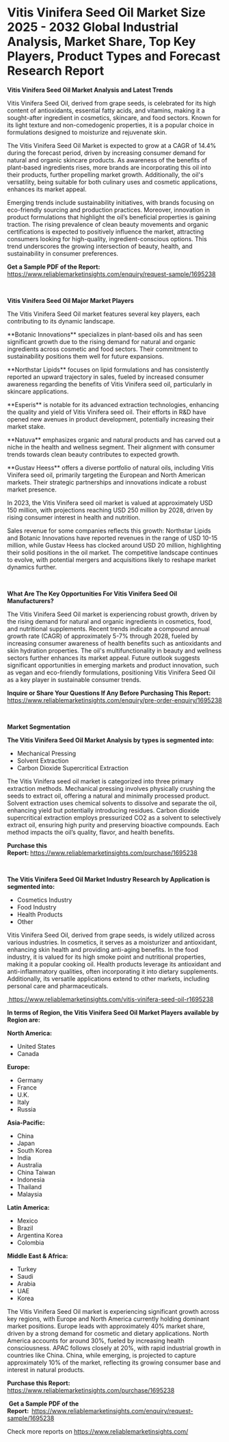 <p><h1>Vitis Vinifera Seed Oil Market Size 2025 - 2032 Global Industrial Analysis, Market Share, Top Key Players, Product Types and Forecast Research Report</h1></p><p><strong>Vitis Vinifera Seed Oil Market Analysis and Latest Trends</strong></p>
<p><p>Vitis Vinifera Seed Oil, derived from grape seeds, is celebrated for its high content of antioxidants, essential fatty acids, and vitamins, making it a sought-after ingredient in cosmetics, skincare, and food sectors. Known for its light texture and non-comedogenic properties, it is a popular choice in formulations designed to moisturize and rejuvenate skin.</p><p>The Vitis Vinifera Seed Oil Market is expected to grow at a CAGR of 14.4% during the forecast period, driven by increasing consumer demand for natural and organic skincare products. As awareness of the benefits of plant-based ingredients rises, more brands are incorporating this oil into their products, further propelling market growth. Additionally, the oil's versatility, being suitable for both culinary uses and cosmetic applications, enhances its market appeal.</p><p>Emerging trends include sustainability initiatives, with brands focusing on eco-friendly sourcing and production practices. Moreover, innovation in product formulations that highlight the oil’s beneficial properties is gaining traction. The rising prevalence of clean beauty movements and organic certifications is expected to positively influence the market, attracting consumers looking for high-quality, ingredient-conscious options. This trend underscores the growing intersection of beauty, health, and sustainability in consumer preferences.</p></p>
<p><strong>Get a Sample PDF of the Report:&nbsp;</strong> <a href="https://www.reliablemarketinsights.com/enquiry/request-sample/1695238?utm_campaign=3267&utm_medium=2&utm_source=Github&utm_content=ia&utm_term=25032025&utm_id=vitis-vinifera-seed-oil">https://www.reliablemarketinsights.com/enquiry/request-sample/1695238</a></p>
<p>&nbsp;</p>
<p><strong>Vitis Vinifera Seed Oil Major Market Players</strong></p>
<p><p>The Vitis Vinifera Seed Oil market features several key players, each contributing to its dynamic landscape. </p><p>**Botanic Innovations** specializes in plant-based oils and has seen significant growth due to the rising demand for natural and organic ingredients across cosmetic and food sectors. Their commitment to sustainability positions them well for future expansions.</p><p>**Northstar Lipids** focuses on lipid formulations and has consistently reported an upward trajectory in sales, fueled by increased consumer awareness regarding the benefits of Vitis Vinifera seed oil, particularly in skincare applications.</p><p>**Esperis** is notable for its advanced extraction technologies, enhancing the quality and yield of Vitis Vinifera seed oil. Their efforts in R&D have opened new avenues in product development, potentially increasing their market stake.</p><p>**Natuva** emphasizes organic and natural products and has carved out a niche in the health and wellness segment. Their alignment with consumer trends towards clean beauty contributes to expected growth.</p><p>**Gustav Heess** offers a diverse portfolio of natural oils, including Vitis Vinifera seed oil, primarily targeting the European and North American markets. Their strategic partnerships and innovations indicate a robust market presence.</p><p>In 2023, the Vitis Vinifera seed oil market is valued at approximately USD 150 million, with projections reaching USD 250 million by 2028, driven by rising consumer interest in health and nutrition. </p><p>Sales revenue for some companies reflects this growth: Northstar Lipids and Botanic Innovations have reported revenues in the range of USD 10-15 million, while Gustav Heess has clocked around USD 20 million, highlighting their solid positions in the oil market. The competitive landscape continues to evolve, with potential mergers and acquisitions likely to reshape market dynamics further.</p></p>
<p>&nbsp;</p>
<p><strong>What Are The Key Opportunities For Vitis Vinifera Seed Oil Manufacturers?</strong></p>
<p><p>The Vitis Vinifera Seed Oil market is experiencing robust growth, driven by the rising demand for natural and organic ingredients in cosmetics, food, and nutritional supplements. Recent trends indicate a compound annual growth rate (CAGR) of approximately 5-7% through 2028, fueled by increasing consumer awareness of health benefits such as antioxidants and skin hydration properties. The oil's multifunctionality in beauty and wellness sectors further enhances its market appeal. Future outlook suggests significant opportunities in emerging markets and product innovation, such as vegan and eco-friendly formulations, positioning Vitis Vinifera Seed Oil as a key player in sustainable consumer trends.</p></p>
<p><strong>Inquire or Share Your Questions If Any Before Purchasing This Report:</strong> <a href="https://www.reliablemarketinsights.com/enquiry/pre-order-enquiry/1695238?utm_campaign=3267&utm_medium=2&utm_source=Github&utm_content=ia&utm_term=25032025&utm_id=vitis-vinifera-seed-oil">https://www.reliablemarketinsights.com/enquiry/pre-order-enquiry/1695238</a></p>
<p>&nbsp;</p>
<p><strong>Market Segmentation</strong></p>
<p><strong>The Vitis Vinifera Seed Oil Market Analysis by types is segmented into:</strong></p>
<p><ul><li>Mechanical Pressing</li><li>Solvent Extraction</li><li>Carbon Dioxide Supercritical Extraction</li></ul></p>
<p><p>The Vitis Vinifera seed oil market is categorized into three primary extraction methods. Mechanical pressing involves physically crushing the seeds to extract oil, offering a natural and minimally processed product. Solvent extraction uses chemical solvents to dissolve and separate the oil, enhancing yield but potentially introducing residues. Carbon dioxide supercritical extraction employs pressurized CO2 as a solvent to selectively extract oil, ensuring high purity and preserving bioactive compounds. Each method impacts the oil’s quality, flavor, and health benefits.</p></p>
<p><strong>Purchase this Report:&nbsp;</strong><a href="https://www.reliablemarketinsights.com/purchase/1695238?utm_campaign=3267&utm_medium=2&utm_source=Github&utm_content=ia&utm_term=25032025&utm_id=vitis-vinifera-seed-oil">https://www.reliablemarketinsights.com/purchase/1695238</a></p>
<p>&nbsp;</p>
<p><strong>The Vitis Vinifera Seed Oil Market Industry Research by Application is segmented into:</strong></p>
<p><ul><li>Cosmetics Industry</li><li>Food Industry</li><li>Health Products</li><li>Other</li></ul></p>
<p><p>Vitis Vinifera Seed Oil, derived from grape seeds, is widely utilized across various industries. In cosmetics, it serves as a moisturizer and antioxidant, enhancing skin health and providing anti-aging benefits. In the food industry, it is valued for its high smoke point and nutritional properties, making it a popular cooking oil. Health products leverage its antioxidant and anti-inflammatory qualities, often incorporating it into dietary supplements. Additionally, its versatile applications extend to other markets, including personal care and pharmaceuticals.</p></p>
<p><a href="https://www.reliablemarketinsights.com/vitis-vinifera-seed-oil-r1695238?utm_campaign=3267&utm_medium=2&utm_source=Github&utm_content=ia&utm_term=25032025&utm_id=vitis-vinifera-seed-oil">&nbsp;https://www.reliablemarketinsights.com/vitis-vinifera-seed-oil-r1695238</a></p>
<p><strong>In terms of Region, the Vitis Vinifera Seed Oil Market Players available by Region are:</strong></p>
<p>
    <p> <strong> North America: </strong>
        <ul>
            <li>United States</li>
            <li>Canada</li>
        </ul>
        </p> 
    <p> <strong> Europe: </strong>
        <ul>
            <li>Germany</li>
            <li>France</li>
            <li>U.K.</li>
            <li>Italy</li>
            <li>Russia</li>
        </ul>
        </p> 
    <p> <strong> Asia-Pacific: </strong>
        <ul>
            <li>China</li>
            <li>Japan</li>
            <li>South Korea</li>
            <li>India</li>
            <li>Australia</li>
            <li>China Taiwan</li>
            <li>Indonesia</li>
            <li>Thailand</li>
            <li>Malaysia</li>
        </ul>
        </p> 
    <p> <strong> Latin America: </strong>
        <ul>
            <li>Mexico</li>
            <li>Brazil</li>
            <li>Argentina Korea</li>
            <li>Colombia</li>
        </ul>
        </p> 
    <p> <strong> Middle East & Africa: </strong>
        <ul>
            <li>Turkey</li>
            <li>Saudi</li>
            <li>Arabia</li>
            <li>UAE</li>
            <li>Korea</li>
        </ul>
    </p>
    </p>
<p><p>The Vitis Vinifera Seed Oil market is experiencing significant growth across key regions, with Europe and North America currently holding dominant market positions. Europe leads with approximately 40% market share, driven by a strong demand for cosmetic and dietary applications. North America accounts for around 30%, fueled by increasing health consciousness. APAC follows closely at 20%, with rapid industrial growth in countries like China. China, while emerging, is projected to capture approximately 10% of the market, reflecting its growing consumer base and interest in natural products.</p></p>
<p><strong>Purchase this Report: </strong><a href="https://www.reliablemarketinsights.com/purchase/1695238?utm_campaign=3267&utm_medium=2&utm_source=Github&utm_content=ia&utm_term=25032025&utm_id=vitis-vinifera-seed-oil">https://www.reliablemarketinsights.com/purchase/1695238</a></p>
<p>&nbsp;<strong>Get a Sample PDF of the Report:&nbsp;&nbsp;</strong><a href="https://www.reliablemarketinsights.com/enquiry/request-sample/1695238?utm_campaign=3267&utm_medium=2&utm_source=Github&utm_content=ia&utm_term=25032025&utm_id=vitis-vinifera-seed-oil">https://www.reliablemarketinsights.com/enquiry/request-sample/1695238</a></p>
<p><strong></strong></p>
<p>Check more reports on <a href="https://www.reliablemarketinsights.com/?utm_campaign=3267&utm_medium=2&utm_source=Github&utm_content=ia&utm_term=25032025&utm_id=vitis-vinifera-seed-oil">https://www.reliablemarketinsights.com/</a></p>